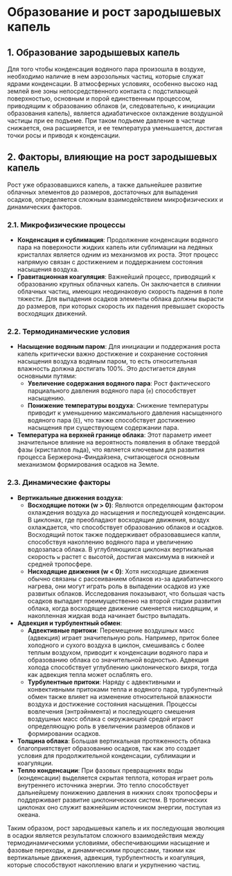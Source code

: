 # Образование и рост зародышевых капель

## 1. Образование зародышевых капель

Для того чтобы конденсация водяного пара произошла в воздухе, необходимо наличие в нем аэрозольных частиц, которые служат ядрами конденсации. В атмосферных условиях, особенно высоко над землей вне зоны непосредственного контакта с подстилающей поверхностью, основным и порой единственным процессом, приводящим к образованию облаков (и, следовательно, к инициации образования капель), является адиабатическое охлаждение воздушной частицы при ее подъеме. При таком подъеме давление в частице снижается, она расширяется, и ее температура уменьшается, достигая точки росы и приводя к конденсации.

## 2. Факторы, влияющие на рост зародышевых капель

Рост уже образовавшихся капель, а также дальнейшее развитие облачных элементов до размеров, достаточных для выпадения осадков, определяется сложным взаимодействием микрофизических и динамических факторов.

### 2.1. Микрофизические процессы

* **Конденсация и сублимация**: Продолжение конденсации водяного пара на поверхности жидких капель или сублимации на ледяных кристаллах является одним из механизмов их роста. Этот процесс напрямую связан с достижением и поддержанием состояния насыщения воздуха.
* **Гравитационная коагуляция**: Важнейший процесс, приводящий к образованию крупных облачных капель. Он заключается в слиянии облачных частиц, имеющих неодинаковую скорость падения в поле тяжести. Для выпадения осадков элементы облака должны вырасти до размеров, при которых скорость их падения превышает скорость восходящих движений.

### 2.2. Термодинамические условия

* **Насыщение водяным паром**: Для инициации и поддержания роста капель критически важно достижение и сохранение состояния насыщения воздуха водяным паром, то есть относительная влажность должна достигать 100%. Это достигается двумя основными путями:
  * **Увеличение содержания водяного пара**: Рост фактического парциального давления водяного пара (`e`) способствует насыщению.
  * **Понижение температуры воздуха**: Снижение температуры приводит к уменьшению максимального давления насыщенного водяного пара (`E`), что также способствует достижению насыщения при существующем содержании пара.
* **Температура на верхней границе облака**: Этот параметр имеет значительное влияние на вероятность появления в облаке твердой фазы (кристаллов льда), что является ключевым для развития процесса Бержерона-Финдайзена, считающегося основным механизмом формирования осадков на Земле.

### 2.3. Динамические факторы

* **Вертикальные движения воздуха**:
  * **Восходящие потоки (w > 0)**: Являются определяющим фактором охлаждения воздуха до насыщения и последующей конденсации. В циклонах, где преобладают восходящие движения, воздух охлаждается, что способствует образованию облаков и осадков. Восходящий поток также поддерживает образовавшиеся капли, способствуя накоплению водяного пара и увеличению водозапаса облака. В углубляющихся циклонах вертикальная скорость `w` растет с высотой, достигая максимума в нижней и средней тропосфере.
  * **Нисходящие движения (w < 0)**: Хотя нисходящие движения обычно связаны с рассеиванием облаков из-за адиабатического нагрева, они могут играть роль в выпадении осадков из уже развитых облаков. Исследования показывают, что большая часть осадков выпадает преимущественно на второй стадии развития облака, когда восходящее движение сменяется нисходящим, и накопленная жидкая вода начинает быстро выпадать.
* **Адвекция и турбулентный обмен**:
  * **Адвективные притоки**: Перемещение воздушных масс (адвекция) играет значительную роль. Например, приток более холодного и сухого воздуха в циклон, смешиваясь с более теплым воздухом, приводит к конденсации водяного пара и образованию облака со значительной водностью. Адвекция холода способствует углублению циклонического вихря, тогда как адвекция тепла может ослаблять его.
  * **Турбулентные притоки**: Наряду с адвективными и конвективными притоками тепла и водяного пара, турбулентный обмен также влияет на изменение относительной влажности воздуха и достижение состояния насыщения. Процессы вовлечения (энтрэйнмента) и последующего смешения воздушных масс облака с окружающей средой играют определяющую роль в увеличении размеров облаков и формировании осадков.
* **Толщина облака**: Большая вертикальная протяженность облака благоприятствует образованию осадков, так как это создает условия для продолжительной конденсации, сублимации и коагуляции.
* **Тепло конденсации**: При фазовых превращениях воды (конденсации) выделяется скрытая теплота, которая играет роль внутреннего источника энергии. Это тепло способствует дальнейшему понижению давления в нижних слоях тропосферы и поддерживает развитие циклонических систем. В тропических циклонах оно служит важнейшим источником энергии, поступая из океана.

Таким образом, рост зародышевых капель и их последующая эволюция в осадки является результатом сложного взаимодействия между термодинамическими условиями, обеспечивающими насыщение и фазовые переходы, и динамическими процессами, такими как вертикальные движения, адвекция, турбулентность и коагуляция, которые способствуют накоплению влаги и укрупнению частиц.

